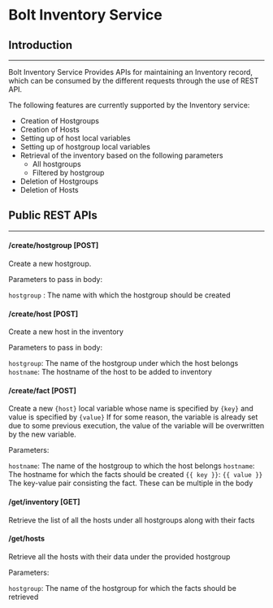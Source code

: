 # Bolt Inventory Service
## Introduction
---
Bolt Inventory Service Provides APIs for maintaining an Inventory record, which can be consumed by the different requests through the use of REST API.

The following features are currently supported by the Inventory service:

* Creation of Hostgroups
* Creation of Hosts
* Setting up of host local variables
* Setting up of hostgroup local variables
* Retrieval of the inventory based on the following parameters
    * All hostgroups
    * Filtered by hostgroup
* Deletion of Hostgroups
* Deletion of Hosts

## Public REST APIs
---
#### /create/hostgroup [POST]
Create a new hostgroup.

Parameters to pass in body:

`hostgroup` : The name with which the hostgroup should be created

#### /create/host [POST]
Create a new host in the inventory

Parameters to pass in body:

`hostgroup`: The name of the hostgroup under which the host belongs
`hostname`: The hostname of the host to be added to inventory

#### /create/fact [POST]
Create a new `{host}` local variable whose name is specified by `{key}` and value is specified by `{value}`
If for some reason, the variable is already set due to some previous execution, the value of the variable will be overwritten by the new variable.

Parameters:

`hostname`: The name of the hostgroup to which the host belongs
`hostname`: The hostname for which the facts should be created
`{{ key }}`: `{{ value }}` The key-value pair consisting the fact. These can be multiple in the body

#### /get/inventory [GET]
Retrieve the list of all the hosts under all hostgroups along with their facts

#### /get/hosts
Retrieve all the hosts with their data under the provided hostgroup

Parameters:

`hostgroup`: The name of the hostgroup for which the facts should be retrieved
